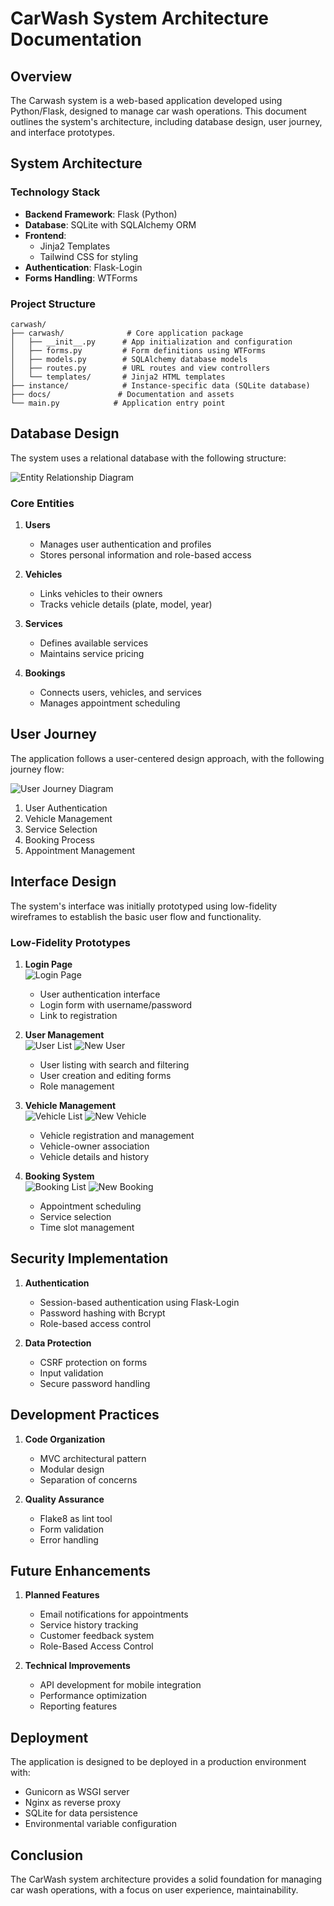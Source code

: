 # CarWash System Architecture Documentation

## Overview

The Carwash system is a web-based application developed using Python/Flask, designed to manage car wash operations. This document outlines the system's architecture, including database design, user journey, and interface prototypes.

## System Architecture

### Technology Stack

- **Backend Framework**: Flask (Python)
- **Database**: SQLite with SQLAlchemy ORM
- **Frontend**: 
  - Jinja2 Templates
  - Tailwind CSS for styling
- **Authentication**: Flask-Login
- **Forms Handling**: WTForms

### Project Structure

```
carwash/
├── carwash/              # Core application package
│   ├── __init__.py      # App initialization and configuration
│   ├── forms.py         # Form definitions using WTForms
│   ├── models.py        # SQLAlchemy database models
│   ├── routes.py        # URL routes and view controllers
│   └── templates/       # Jinja2 HTML templates
├── instance/            # Instance-specific data (SQLite database)
├── docs/               # Documentation and assets
└── main.py            # Application entry point
```

## Database Design

The system uses a relational database with the following structure:

![Entity Relationship Diagram](static/entity-relationship-diagram.drawio.png)

### Core Entities

1. **Users**
   - Manages user authentication and profiles
   - Stores personal information and role-based access

2. **Vehicles**
   - Links vehicles to their owners
   - Tracks vehicle details (plate, model, year)

3. **Services**
   - Defines available services
   - Maintains service pricing

4. **Bookings**
   - Connects users, vehicles, and services
   - Manages appointment scheduling

## User Journey

The application follows a user-centered design approach, with the following journey flow:

![User Journey Diagram](static/user-journey.png)

1. User Authentication
2. Vehicle Management
3. Service Selection
4. Booking Process
5. Appointment Management

## Interface Design

The system's interface was initially prototyped using low-fidelity wireframes to establish the basic user flow and functionality.

### Low-Fidelity Prototypes

1. **Login Page**<br>
   ![Login Page](static/1-low-fidelity-prototypes/1-login-page.png)
   - User authentication interface
   - Login form with username/password
   - Link to registration

2. **User Management**<br>
   ![User List](static/1-low-fidelity-prototypes/2-list-user-page.png)
   ![New User](static/1-low-fidelity-prototypes/3-new-user-page.png)
   - User listing with search and filtering
   - User creation and editing forms
   - Role management

3. **Vehicle Management**<br>
   ![Vehicle List](static/1-low-fidelity-prototypes/4-list-vehicle-page.png)
   ![New Vehicle](static/1-low-fidelity-prototypes/5-new-vehicle-page.png)
   - Vehicle registration and management
   - Vehicle-owner association
   - Vehicle details and history

4. **Booking System**<br>
   ![Booking List](static/1-low-fidelity-prototypes/6-list-booking-page.png)
   ![New Booking](static/1-low-fidelity-prototypes/7-new-booking-page.png)
   - Appointment scheduling
   - Service selection
   - Time slot management

## Security Implementation

1. **Authentication**
   - Session-based authentication using Flask-Login
   - Password hashing with Bcrypt
   - Role-based access control

2. **Data Protection**
   - CSRF protection on forms
   - Input validation
   - Secure password handling

## Development Practices

1. **Code Organization**
   - MVC architectural pattern
   - Modular design
   - Separation of concerns

2. **Quality Assurance**
   - Flake8 as lint tool
   - Form validation
   - Error handling

## Future Enhancements

1. **Planned Features**
   - Email notifications for appointments
   - Service history tracking
   - Customer feedback system
   - Role-Based Access Control

2. **Technical Improvements**
   - API development for mobile integration
   - Performance optimization
   - Reporting features

## Deployment

The application is designed to be deployed in a production environment with:
- Gunicorn as WSGI server
- Nginx as reverse proxy
- SQLite for data persistence
- Environmental variable configuration

## Conclusion

The CarWash system architecture provides a solid foundation for managing car wash operations, with a focus on user experience, maintainability.